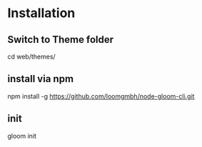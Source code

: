 # Installation

## Switch to Theme folder
cd web/themes/<theme> 

## install via npm 
npm install -g https://github.com/loomgmbh/node-gloom-cli.git

## init
gloom init
